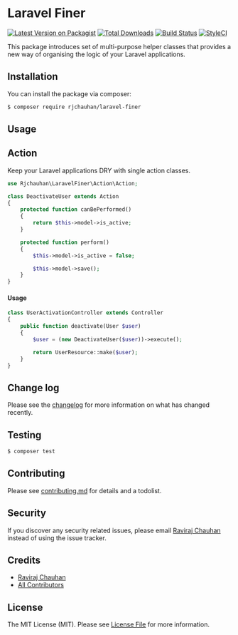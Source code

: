 # Laravel Finer

[![Latest Version on Packagist][ico-version]][link-packagist]
[![Total Downloads][ico-downloads]][link-downloads]
[![Build Status][ico-travis]][link-travis]
[![StyleCI][ico-styleci]][link-styleci]

This package introduces set of multi-purpose helper classes that provides a new way of organising the logic of your Laravel applications.

## Installation

You can install the package via composer:

``` bash
$ composer require rjchauhan/laravel-finer
```

## Usage

## Action

Keep your Laravel applications DRY with single action classes.

```php
use Rjchauhan\LaravelFiner\Action\Action;

class DeactivateUser extends Action
{
    protected function canBePerformed()
    {
        return $this->model->is_active;
    }

    protected function perform()
    {
        $this->model->is_active = false;

        $this->model->save();
    }
}
```

#### Usage

```php
class UserActivationController extends Controller
{
    public function deactivate(User $user)
    {
        $user = (new DeactivateUser($user))->execute();

        return UserResource::make($user);
    }
}
```

## Change log

Please see the [changelog](changelog.md) for more information on what has changed recently.

## Testing

``` bash
$ composer test
```

## Contributing

Please see [contributing.md](contributing.md) for details and a todolist.

## Security

If you discover any security related issues, please email [Raviraj Chauhan](rjchauhan8427@gmail.com) instead of using the issue tracker.

## Credits

- [Raviraj Chauhan](https://github.com/rjchauhan)
- [All Contributors](../../contributors)

## License

The MIT License (MIT). Please see [License File](license.md) for more information.

[ico-version]: https://img.shields.io/packagist/v/rjchauhan/laravel-finer.svg?style=flat-square
[ico-downloads]: https://img.shields.io/packagist/dt/rjchauhan/laravel-finer.svg?style=flat-square
[ico-travis]: https://img.shields.io/travis/rjchauhan/laravel-finer/master.svg?style=flat-square
[ico-styleci]: https://styleci.io/repos/12345678/shield

[link-packagist]: https://packagist.org/packages/rjchauhan/laravel-finer
[link-downloads]: https://packagist.org/packages/rjchauhan/laravel-finer
[link-travis]: https://travis-ci.org/rjchauhan/laravel-finer
[link-styleci]: https://styleci.io/repos/12345678
[link-author]: https://github.com/rjchauhan
[link-contributors]: ../../contributors

